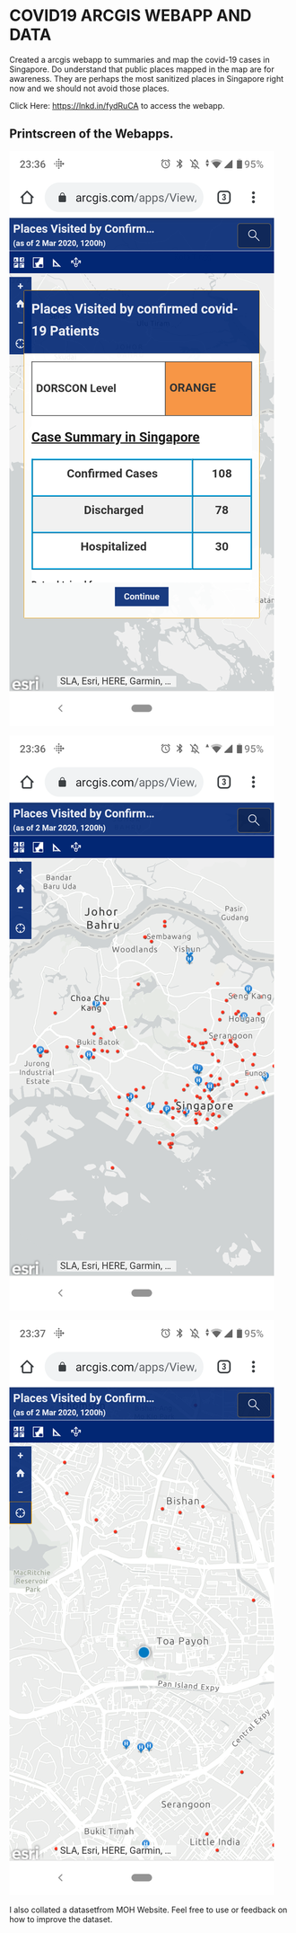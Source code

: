 # COVID19 ARCGIS WEBAPP AND DATA #

Created a arcgis webapp to summaries and map the covid-19 cases in Singapore. Do understand that public places mapped in the map are for awareness. They are perhaps the most sanitized places in Singapore right now and we should not avoid those places.

Click Here: https://lnkd.in/fydRuCA to access the webapp. 

## Printscreen of the Webapps. ## 

![Image of Yaktocat](https://github.com/YUSANITY/COVID19_ARCGIS_WEBAPP_AND_DATA/blob/master/webapp3.png)

![Image of Yaktocat](https://github.com/YUSANITY/COVID19_ARCGIS_WEBAPP_AND_DATA/blob/master/webapp2.png)

![Image of Yaktocat](https://github.com/YUSANITY/COVID19_ARCGIS_WEBAPP_AND_DATA/blob/master/webapp1.png)

I also collated a datasetfrom MOH Website. Feel free to use or feedback on how to improve the dataset.


